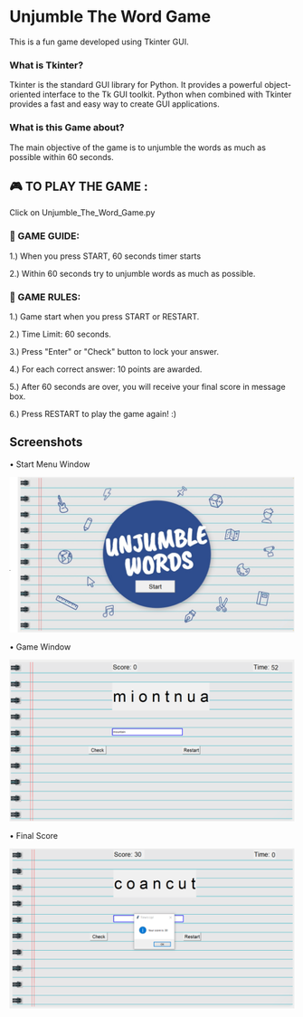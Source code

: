 
# Unjumble The Word Game

This is a fun game developed using Tkinter GUI. 

### What is Tkinter?

Tkinter is the standard GUI library for Python. It  provides a powerful object-oriented interface to the Tk GUI toolkit.
Python when combined with Tkinter provides a fast and easy way to create GUI applications. 

### What is this Game about?

The main objective of the game is to unjumble the words as much as possible within 60 seconds.
 

##  🎮 TO PLAY THE GAME : 

Click on Unjumble_The_Word_Game.py

### 📕 GAME GUIDE:
1.) When you press START, 60 seconds timer starts

2.) Within 60 seconds try to unjumble words as much as possible.

### 📜 GAME RULES:
1.) Game start when you press START or RESTART.

2.) Time Limit: 60 seconds.

3.) Press "Enter" or "Check" button to lock your answer.

4.) For each correct answer: 10 points are awarded.

5.) After 60 seconds are over, you will receive your final score in message box.

6.) Press RESTART to play the game again! :)

## Screenshots

•	Start Menu Window

![](image/start-menu.png)


•	Game Window

![](image/game-win1.png)

•	Final Score 

![](image/game-win2.png)
